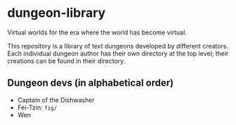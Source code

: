 # dungeon-library
Virtual worlds for the era where the world has become virtual.

This repository is a library of text dungeons developed by different creators.
Each individual dungeon author has their own directory at the top level; their
creations can be found in their directory.

## Dungeon devs (in alphabetical order)
* Captain of the Dishwasher
* Fei-Tzin: `fig/`
* Wen